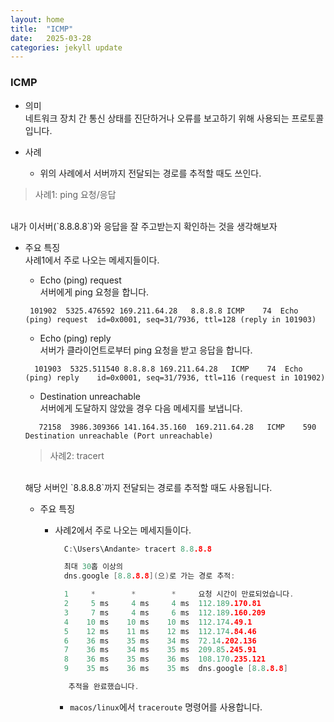```yaml
---
layout: home
title:  "ICMP"
date:   2025-03-28 
categories: jekyll update
---
```


 ### ICMP

- 의미<br> 네트워크 장치 간 통신 상태를 진단하거나 오류를 보고하기 위해 사용되는 프로토콜입니다.

- 사례<br>


   * 위의 사례에서 서버까지 전달되는 경로를 추적할 때도 쓰인다. 




 > 사례1: ping 요청/응답
 <br>
 내가 이서버(`8.8.8.8`)와 응답을 잘 주고받는지 확인하는 것을 생각해보자

- 주요 특징<br>
  사례1에서 주로 나오는 메세지들이다.
 
  * Echo (ping) request <br>
    서버에게 ping 요청을 합니다.
    <br>
   ```
    101902	5325.476592	169.211.64.28	8.8.8.8	ICMP	74	Echo (ping) request  id=0x0001, seq=31/7936, ttl=128 (reply in 101903)
   ```

  * Echo (ping) reply <br>
    서버가 클라이언트로부터 ping 요청을 받고 응답을 합니다.
    <br> 
  ```
    101903	5325.511540	8.8.8.8	169.211.64.28	ICMP	74	Echo (ping) reply    id=0x0001, seq=31/7936, ttl=116 (request in 101902)
  ```

  * Destination unreachable <br>
    서버에게 도달하지 않았을 경우 다음 메세지를 보냅니다.
    <br>
  ```
     72158	3986.309366	141.164.35.160	169.211.64.28	ICMP	590	Destination unreachable (Port unreachable)
  ```

  > 사례2: tracert
  <br>
  해당 서버인 `8.8.8.8`까지 전달되는 경로를 추적할 때도 사용됩니다.

  - 주요 특징<br>

    * 사례2에서 주로 나오는 메세지들이다.

      ```c
        C:\Users\Andante> tracert 8.8.8.8

        최대 30홉 이상의
        dns.google [8.8.8.8](으)로 가는 경로 추적:

        1     *        *        *     요청 시간이 만료되었습니다.
        2     5 ms     4 ms     4 ms  112.189.170.81
        3     7 ms     4 ms     6 ms  112.189.160.209
        4    10 ms    10 ms    10 ms  112.174.49.1
        5    12 ms    11 ms    12 ms  112.174.84.46
        6    36 ms    35 ms    34 ms  72.14.202.136
        7    36 ms    34 ms    35 ms  209.85.245.91
        8    36 ms    35 ms    36 ms  108.170.235.121
        9    35 ms    36 ms    35 ms  dns.google [8.8.8.8]

         추적을 완료했습니다.
       ```
      * `macos/linux`에서  `traceroute` 명령어를 사용합니다. 
  
